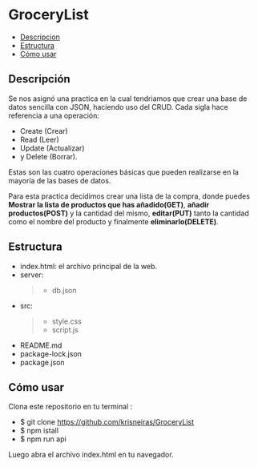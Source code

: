 # GroceryList
+ [Descripcion](#Descripción)
+ [Estructura](#Estructura)
+ [Cómo usar](#Cómo-usar)

## Descripción 
Se nos asignó una practica en la cual tendriamos que crear una base de datos sencilla con JSON, haciendo uso del CRUD.
Cada sigla hace referencia a una operación:
* Create (Crear)
* Read (Leer)
* Update (Actualizar)
* y Delete (Borrar).

Estas son las cuatro operaciones básicas que pueden realizarse en la mayoría de las bases de datos.

Para esta practica decidimos crear una lista de la compra, donde puedes **Mostrar la lista de productos que has añadido(GET)**, **añadir productos(POST)** y la cantidad del mismo, **editar(PUT)** tanto la cantidad como el nombre del producto y finalmente **eliminarlo(DELETE)**.

## Estructura
+ index.html: el archivo principal de la web.
+ server:
  > + db.json
+ src:
  > + style.css
  > + script.js
+ README.md
+ package-lock.json
+ package.json

## Cómo usar
Clona este repositorio en tu terminal :
+ $ git clone https://github.com/krisneiras/GroceryList
+ $ npm istall
+ $ npm run api

Luego abra el archivo index.html en tu navegador.

